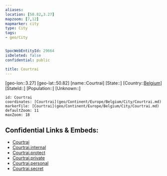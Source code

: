 ```yaml
---
aliases: 
location: [50.82,3.27]
mapzoom: [7,12] 
mapmarker: city 
type: City
tags:
- geo/City


SpocWebEntityId: 29664
isDeleted: false
confidential: public

title: Courtrai
---
```

[geo-lon::3.27]
[geo-lat::50.82]
[name::Courtrai]
[State::]
[Country::[Belgium](geo/Continent/Europe/Belgium.md)]
[StateId::]
[Population::]
[Unknown::]


```leaflet
id: Courtrai
coordinates: [Courtrai](geo/Continent/Europe/Belgium/City/Courtrai.md)
markerFile: [Courtrai](geo/Continent/Europe/Belgium/City/Courtrai.md)
defaultZoom: 11 
maxZoom: 18
```


## Confidential Links & Embeds: 
- [Courtrai](../../../../../../_public/geo/Continent/Europe/Belgium/City/Courtrai.md) 
- [Courtrai.internal](../../../../../../_internal/geo/Continent/Europe/Belgium/City/Courtrai.internal.md) 
- [Courtrai.protect](../../../../../../_protect/geo/Continent/Europe/Belgium/City/Courtrai.protect.md) 
- [Courtrai.private](../../../../../../_private/geo/Continent/Europe/Belgium/City/Courtrai.private.md) 
- [Courtrai.personal](../../../../../../_personal/geo/Continent/Europe/Belgium/City/Courtrai.personal.md) 
- [Courtrai.secret](../../../../../../_secret/geo/Continent/Europe/Belgium/City/Courtrai.secret.md) 
